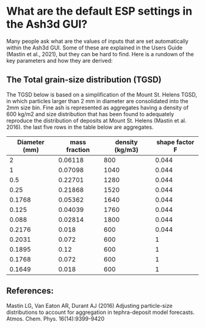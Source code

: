 
# What are the default ESP settings in the Ash3d GUI? 

Many people ask what are the values of inputs that are set automatically within the Ash3d GUI.  Some of these are explained in the Users Guide (Mastin et al., 2021), but they can be hard to find.  Here is a rundown of the key parameters and how they are derived: 


## The Total grain-size distribution (TGSD)  
The TGSD below is based on a simplification of the Mount St. Helens TGSD, in which particles larger than 2 mm in diameter are consolidated into the 2mm size bin.  Fine ash is represented as aggregates having a density of 600 kg/m2 and size distribution that has been found to adequately reproduce the distribution of deposits at Mount St. Helens (Mastin et al. 2016).  the last five rows in the table below are aggregates.

|Diameter (mm)   |mass fraction   |density (kg/m3)|shape factor F|
|----------------|----------------|---------------|--------------|
| 2              | 0.06118        |  800          |  0.044       |
| 1              | 0.07098        |  1040         |  0.044       |
| 0.5            | 0.22701        |  1280         |  0.044       |
| 0.25           | 0.21868        |  1520         |  0.044       |
| 0.1768         | 0.05362        |  1640         |  0.044       |
| 0.125          | 0.04039        |  1760         |  0.044       |
| 0.088          | 0.02814        |  1800         |  0.044       |
| 0.2176         | 0.018          |  600          |  0.044       |
| 0.2031         | 0.072          |  600          |  1           |
| 0.1895         | 0.12           |  600          |  1           |
| 0.1768         | 0.072          |  600          |  1           |
| 0.1649         | 0.018          |  600          |  1           |


## References:
Mastin LG, Van Eaton AR, Durant AJ (2016) Adjusting particle-size distributions to account for aggregation in tephra-deposit model forecasts. Atmos. Chem. Phys. 16(14):9399-9420
